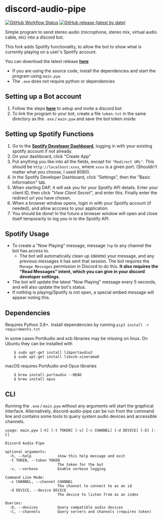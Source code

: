 # discord-audio-pipe
[![GitHub Workflow Status](https://github.com/QiCuiHub/discord-audio-pipe/workflows/CI/badge.svg)](https://github.com/QiCuiHub/discord-audio-pipe/actions?query=workflow%3ACI)
[![GitHub release (latest by date)](https://img.shields.io/github/v/release/QiCuiHub/discord-audio-pipe)](https://github.com/QiCuiHub/discord-audio-pipe/releases/latest)

Simple program to send stereo audio (microphone, stereo mix, virtual audio cable, etc) into a discord bot.

This fork adds Spotify functionality, to allow the bot to show what is currently playing on a user's Spotify account.

You can download the latest release [**here**](https://github.com/QiCuiHub/discord-audio-pipe/releases)
- If you are using the source code, install the dependencies and start the program using `main.pyw`
- The `.exe` does not require python or dependencies

## Setting up a Bot account
1. Follow the steps [**here**](https://docs.pycord.dev/en/master/discord.html) to setup and invite a discord bot
2. To link the program to your bot, create a file ``token.txt`` in the same directory as the `.exe` / `main.pyw` and save the bot token inside

## Setting up Spotify Functions
1. Go to the [**Spotify Developer Dashboard**](https://developer.spotify.com/dashboard), logging in with your existing spotify account if not already.
2. On your dashboard, click "Create App"
3. Put anything you like into all the fields, except for `"Redirect URL"`. This should be `http://localhost:xxxx`, where `xxxx` is a given port. (Shouldn't matter what you choose, I used 8080).
4. In the Spotify Developer Dashboard, click "Settings", then the "Basic Information" tab.
5. When starting DAP, it will ask you for your Spotify API details. Enter your client ID, then click _"View Client Secret"_, and enter this. Finally enter the redirect url you have chosen.
6. When a browser window opens, login in with your Spotify account (if needed), and allow acccess to your application.
7. You should be done! In the future a browser window will open and close itself temporarily to log you in to the Spotify API.

## Spotify Usage
- To create a "Now Playing" message, message `?np` to any channel the bot has access to.
    - The bot will automatically clean up (delete) your message, and any previous messages it has sent that session. The bot requires the `Manage Messages` permission in Discord to do this. **It also requires the "Read Messages" intent, which you can give in your discord developer settings.**
- The bot will update the latest "Now Playing" message every 5 seconds, and will also update the bot's status.
- If nothing is playing/Spotify is not open, a special embed message will appear noting this.

## Dependencies
Requires Python 3.8+. Install dependencies by running `pip3 install -r requirements.txt`

In some cases PortAudio and xcb libraries may be missing on linux. On Ubuntu they can be installed with
```
    $ sudo apt-get install libportaudio2
    $ sudo apt-get install libxcb-xinerama0
```
macOS requires PortAudio and Opus libraries
```
    $ brew install portaudio --HEAD
    $ brew install opus
```

## CLI
Running the `.exe` / `main.pyw` without any arguments will start the graphical interface. Alternatively, discord-audio-pipe can be run from the command line and contains some tools to query system audio devices and accessible channels.
```
usage: main.pyw [-h] [-t TOKEN] [-v] [-c CHANNEL] [-d DEVICE] [-D] [-C]

Discord Audio Pipe

optional arguments:
  -h, --help            show this help message and exit
  -t TOKEN, --token TOKEN
                        The token for the bot
  -v, --verbose         Enable verbose logging

Command Line Mode:
  -c CHANNEL, --channel CHANNEL
                        The channel to connect to as an id
  -d DEVICE, --device DEVICE
                        The device to listen from as an index

Queries:
  -D, --devices         Query compatible audio devices
  -C, --channels        Query servers and channels (requires token)
```
